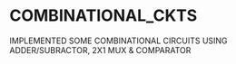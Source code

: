 # COMBINATIONAL_CKTS

IMPLEMENTED SOME COMBINATIONAL CIRCUITS USING ADDER/SUBRACTOR, 2X1 MUX & COMPARATOR
